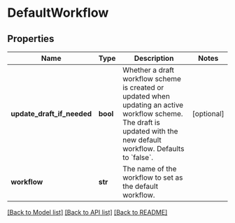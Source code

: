 # DefaultWorkflow

## Properties
Name | Type | Description | Notes
------------ | ------------- | ------------- | -------------
**update_draft_if_needed** | **bool** | Whether a draft workflow scheme is created or updated when updating an active workflow scheme. The draft is updated with the new default workflow. Defaults to &#x60;false&#x60;. | [optional] 
**workflow** | **str** | The name of the workflow to set as the default workflow. | 

[[Back to Model list]](../README.md#documentation-for-models) [[Back to API list]](../README.md#documentation-for-api-endpoints) [[Back to README]](../README.md)

